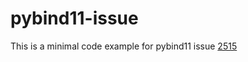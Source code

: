 # pybind11-issue
This is a minimal code example for pybind11 issue [2515](https://github.com/pybind/pybind11/issues/2515)
